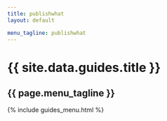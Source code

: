 ```yaml
---
title: publishwhat
layout: default

menu_tagline: publishwhat
---
```


<div class="row">
	<div class="two-thirds">
		<h1>{{ site.data.guides.title }}</h1>
		<h2 class="descriptive">{{ page.menu_tagline }}</h2>
	</div>
</div>
<div class="row">
	<div class="three-thirds columnise-lists">
		{% include guides_menu.html %}
	</div>
</div>